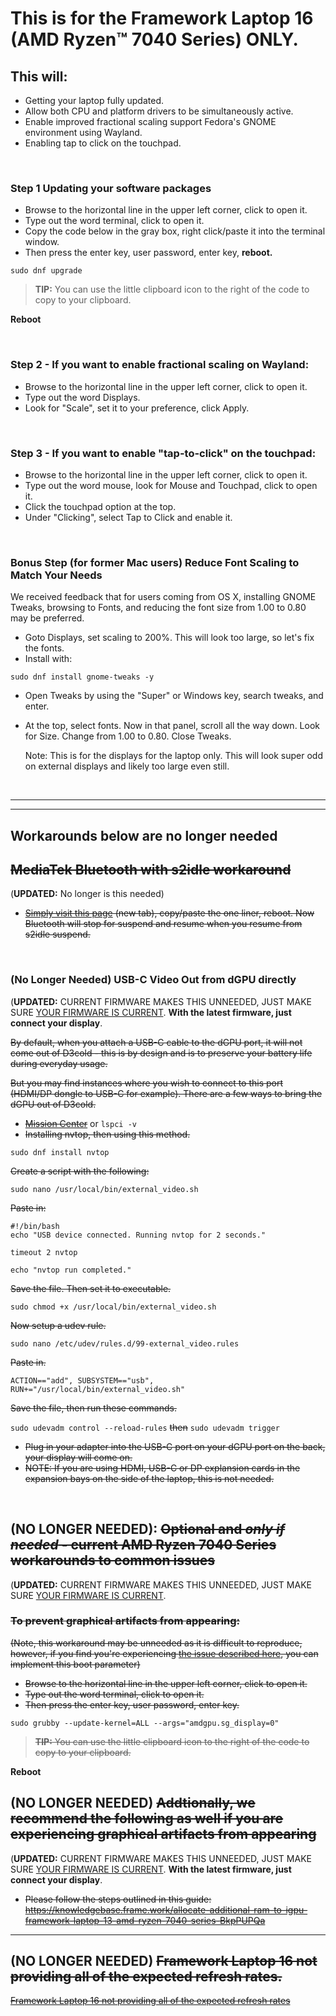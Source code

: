 # This is for the Framework Laptop 16 (AMD Ryzen™ 7040 Series) ONLY.

## This will:

- Getting  your laptop fully updated.
- Allow both CPU and platform drivers to be simultaneously active.
- Enable improved fractional scaling support Fedora's GNOME environment using Wayland.
- Enabling tap to click on the touchpad.

&nbsp;
&nbsp;
&nbsp;

### Step 1 Updating your software packages

- Browse to the horizontal line in the upper left corner, click to open it.
- Type out the word terminal, click to open it.
- Copy the code below in the gray box, right click/paste it into the terminal window.
- Then press the enter key, user password, enter key, **reboot.**


```
sudo dnf upgrade
```
> **TIP:** You can use the little clipboard icon to the right of the code to copy to your clipboard.


**Reboot**

&nbsp;
&nbsp;
&nbsp;


### Step 2 - If you want to enable fractional scaling on Wayland:

- Browse to the horizontal line in the upper left corner, click to open it.
- Type out the word Displays.
- Look for "Scale", set it to your preference, click Apply.

&nbsp;
&nbsp;
&nbsp;
### Step 3 -  If you want to enable "tap-to-click" on the touchpad:

- Browse to the horizontal line in the upper left corner, click to open it.
- Type out the word mouse, look for Mouse and Touchpad, click to open it.
- Click the touchpad option at the top.
- Under "Clicking", select Tap to Click and enable it.
  
&nbsp;
&nbsp;
&nbsp;
### Bonus Step (for former Mac users) Reduce Font Scaling to Match Your Needs

We received feedback that for users coming from OS X, installing GNOME Tweaks, browsing to Fonts, and reducing the font size from 1.00 to 0.80 may be preferred. 

- Goto Displays, set scaling to 200%. This will look too large, so let's fix the fonts.
- Install with:
  
```
sudo dnf install gnome-tweaks -y
```

- Open Tweaks by using the "Super" or Windows key, search tweaks, and enter.

- At the top, select fonts. Now in that panel, scroll all the way down. Look for Size. Change from 1.00 to 0.80. Close Tweaks.

  Note: This is for the displays for the laptop only. This will look super odd on external displays and likely too large even still.

&nbsp;
&nbsp;
&nbsp;

----------------------------------------
----------------------------------------
## Workarounds below are no longer needed

## ~~MediaTek Bluetooth with s2idle workaround~~
(**UPDATED:** No longer is this needed)

- ~~[Simply visit this page](https://github.com/FrameworkComputer/linux-docs/blob/main/hibernation/kernel-6-11-workarounds/suspend-hibernate-bluetooth-workaround.md#workaround-for-suspendhibernate-black-screen-on-resume-kernel-611) (new tab), copy/paste the one liner, reboot. Now Bluetooth will stop for suspend and resume when you resume from s2idle suspend.~~

&nbsp;
&nbsp;
&nbsp;

### (No Longer Needed) USB-C Video Out from dGPU directly
(**UPDATED:** CURRENT FIRMWARE MAKES THIS UNNEEDED, JUST MAKE SURE [YOUR FIRMWARE IS CURRENT](https://guides.frame.work/Guide/Fedora+41+Installation+on+the+Framework+Laptop+16/394?lang=en#s2261).
**With the latest firmware, just connect your display**.

~~By default, when you attach a USB-C cable to the dGPU port, it will not come out of D3cold - this is by design and is to preserve your battery life during everyday usage.~~

~~But you may find instances where you wish to connect to this port (HDMI/DP dongle to USB-C for example). There are a few ways to bring the dGPU out of D3cold.~~

- ~~[Mission Center](https://missioncenter.io/)~~ or ``lspci -v``
- ~~Installing nvtop, then using this method.~~

```
sudo dnf install nvtop
```
~~Create a script with the following:~~

```
sudo nano /usr/local/bin/external_video.sh
```
~~Paste in:~~

```
#!/bin/bash
echo "USB device connected. Running nvtop for 2 seconds."

timeout 2 nvtop

echo "nvtop run completed."
```
~~Save the file. Then set it to executable.~~

```
sudo chmod +x /usr/local/bin/external_video.sh
```

~~Now setup a udev rule.~~
```
sudo nano /etc/udev/rules.d/99-external_video.rules
```

~~Paste in.~~

```
ACTION=="add", SUBSYSTEM=="usb", RUN+="/usr/local/bin/external_video.sh"
```

~~Save the file, then run these commands.~~

``sudo udevadm control --reload-rules``
~~then~~
``sudo udevadm trigger``

- ~~Plug in your adapter into the USB-C port on your dGPU port on the back, your display will come on.~~
- ~~NOTE: If you are using HDMI, USB-C or DP explansion cards in the expansion bays on the side of the laptop, this is not needed.~~

&nbsp;
&nbsp;
&nbsp;

## (**NO LONGER NEEDED**): ~~Optional and *only if needed* - current AMD Ryzen 7040 Series workarounds to common issues~~
(**UPDATED:** CURRENT FIRMWARE MAKES THIS UNNEEDED, JUST MAKE SURE [YOUR FIRMWARE IS CURRENT](https://guides.frame.work/Guide/Fedora+41+Installation+on+the+Framework+Laptop+16/394?lang=en#s2261).

### ~~To prevent graphical artifacts from appearing:~~
~~(Note, this workaround may be unneeded as it is difficult to reproduce, however, if you find you're experiencing [the issue described here](https://bugzilla.redhat.com/show_bug.cgi?id=2247154#c3), you can implement this boot parameter)~~


- ~~Browse to the horizontal line in the upper left corner, click to open it.~~
- ~~Type out the word terminal, click to open it.~~
- ~~Then press the enter key, user password, enter key.~~

```
sudo grubby --update-kernel=ALL --args="amdgpu.sg_display=0"
```
> ~~**TIP:** You can use the little clipboard icon to the right of the code to copy to your clipboard.~~


**Reboot**

## (NO LONGER NEEDED) ~~Addtionally, we recommend the following as well if you are experiencing graphical artifacts from appearing~~
(**UPDATED:** CURRENT FIRMWARE MAKES THIS UNNEEDED, JUST MAKE SURE [YOUR FIRMWARE IS CURRENT](https://guides.frame.work/Guide/Fedora+41+Installation+on+the+Framework+Laptop+16/394?lang=en#s2261).
**With the latest firmware, just connect your display**.

- ~~Please follow the steps outlined in this guide:
  https://knowledgebase.frame.work/allocate-additional-ram-to-igpu-framework-laptop-13-amd-ryzen-7040-series-BkpPUPQa~~


----------------------------------------

## (NO LONGER NEEDED) ~~Framework Laptop 16 not providing all of the expected refresh rates.~~

~~[Framework Laptop 16 not providing all of the expected refresh rates ](https://github.com/FrameworkComputer/linux-docs/blob/main/amdgpu-workarounds/amdgpu_freesync_video/amdgpu_freesync_video.md#amdgpufreesync_video1-parameter-workaround-franework-laptop-16-only)~~

&nbsp;
&nbsp;
&nbsp;&nbsp;
&nbsp;
&nbsp;
